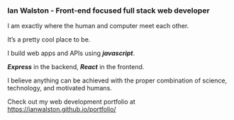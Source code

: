 ### Ian Walston - Front-end focused full stack web developer

I am exactly where the human and computer meet each other.

It’s a pretty cool place to be.

I build web apps and APIs using ***javascript***. 

***Express*** in the backend, ***React*** in the frontend.

I believe anything can be achieved with the proper combination of science, technology, and motivated humans.

Check out my web development portfolio at https://ianwalston.github.io/portfolio/
